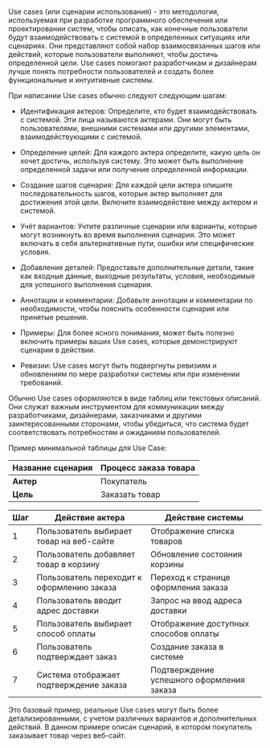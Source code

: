 Use cases (или сценарии использования) - это методология, используемая при разработке программного обеспечения или проектировании систем, чтобы описать, как конечные пользователи будут взаимодействовать с системой в определенных ситуациях или сценариях. Они представляют собой набор взаимосвязанных шагов или действий, которые пользователи выполняют, чтобы достичь определенной цели. Use cases помогают разработчикам и дизайнерам лучше понять потребности пользователей и создать более функциональные и интуитивные системы.

При написании Use cases обычно следуют следующим шагам:

- Идентификация актеров: Определите, кто будет взаимодействовать с системой. Эти лица называются актерами. Они могут быть пользователями, внешними системами или другими элементами, взаимодействующими с системой.

- Определение целей: Для каждого актера определите, какую цель он хочет достичь, используя систему. Это может быть выполнение определенной задачи или получение определенной информации.

- Создание шагов сценария: Для каждой цели актера опишите последовательность шагов, которые актер выполняет для достижения этой цели. Включите взаимодействие между актером и системой.

- Учёт вариантов: Учтите различные сценарии или варианты, которые могут возникнуть во время выполнения сценария. Это может включать в себя альтернативные пути, ошибки или специфические условия.

- Добавление деталей: Предоставьте дополнительные детали, такие как входные данные, выходные результаты, условия, необходимые для успешного выполнения сценария.

- Аннотации и комментарии: Добавьте аннотации и комментарии по необходимости, чтобы пояснить особенности сценария или принятые решения.

- Примеры: Для более ясного понимания, может быть полезно включить примеры ваших Use cases, которые демонстрируют сценарии в действии.

- Ревизии: Use cases могут быть подвергнуты ревизиям и обновлениям по мере разработки системы или при изменении требований.

Обычно Use cases оформляются в виде таблиц или текстовых описаний. Они служат важным инструментом для коммуникации между разработчиками, дизайнерами, заказчиками и другими заинтересованными сторонами, чтобы убедиться, что система будет соответствовать потребностям и ожиданиям пользователей.


Пример минимальной таблицы для Use Case:

| **Название сценария** | Процесс заказа товара |
|-----------------------|-----------------------|
| **Актер**             | Покупатель            |
| **Цель**              | Заказать товар        |

| **Шаг** | **Действие актера**             | **Действие системы**            |
|--------|--------------------------------|---------------------------------|
| 1      | Пользователь выбирает товар на веб-сайте | Отображение списка товаров     |
| 2      | Пользователь добавляет товар в корзину   | Обновление состояния корзины    |
| 3      | Пользователь переходит к оформлению заказа | Переход к странице оформления заказа |
| 4      | Пользователь вводит адрес доставки     | Запрос на ввод адреса доставки  |
| 5      | Пользователь выбирает способ оплаты     | Отображение доступных способов оплаты |
| 6      | Пользователь подтверждает заказ         | Создание заказа в системе       |
| 7      | Система отображает подтверждение заказа | Подтверждение успешного оформления заказа |

Это базовый пример, реальные Use cases могут быть более детализированными, с учетом различных вариантов и дополнительных действий. В данном примере описан сценарий, в котором покупатель заказывает товар через веб-сайт.

